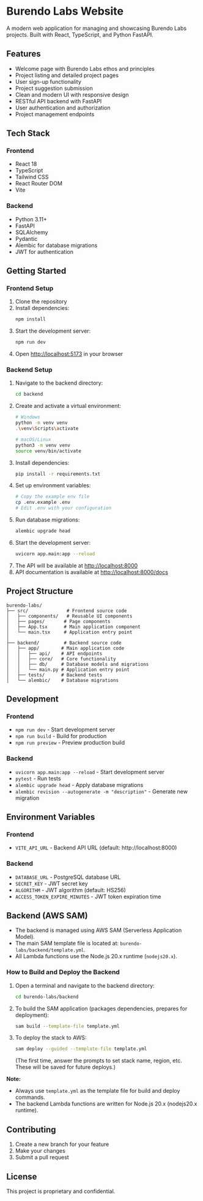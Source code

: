 # Burendo Labs Website

A modern web application for managing and showcasing Burendo Labs projects. Built with React, TypeScript, and Python FastAPI.

## Features

- Welcome page with Burendo Labs ethos and principles
- Project listing and detailed project pages
- User sign-up functionality
- Project suggestion submission
- Clean and modern UI with responsive design
- RESTful API backend with FastAPI
- User authentication and authorization
- Project management endpoints

## Tech Stack

### Frontend
- React 18
- TypeScript
- Tailwind CSS
- React Router DOM
- Vite

### Backend
- Python 3.11+
- FastAPI
- SQLAlchemy
- Pydantic
- Alembic for database migrations
- JWT for authentication

## Getting Started

### Frontend Setup
1. Clone the repository
2. Install dependencies:
   ```bash
   npm install
   ```
3. Start the development server:
   ```bash
   npm run dev
   ```
4. Open [http://localhost:5173](http://localhost:5173) in your browser

### Backend Setup
1. Navigate to the backend directory:
   ```bash
   cd backend
   ```
2. Create and activate a virtual environment:
   ```bash
   # Windows
   python -m venv venv
   .\venv\Scripts\activate

   # macOS/Linux
   python3 -m venv venv
   source venv/bin/activate
   ```
3. Install dependencies:
   ```bash
   pip install -r requirements.txt
   ```
4. Set up environment variables:
   ```bash
   # Copy the example env file
   cp .env.example .env
   # Edit .env with your configuration
   ```
5. Run database migrations:
   ```bash
   alembic upgrade head
   ```
6. Start the development server:
   ```bash
   uvicorn app.main:app --reload
   ```
7. The API will be available at [http://localhost:8000](http://localhost:8000)
8. API documentation is available at [http://localhost:8000/docs](http://localhost:8000/docs)

## Project Structure

```
burendo-labs/
├── src/              # Frontend source code
│   ├── components/   # Reusable UI components
│   ├── pages/       # Page components
│   ├── App.tsx      # Main application component
│   └── main.tsx     # Application entry point
│
├── backend/         # Backend source code
│   ├── app/        # Main application code
│   │   ├── api/    # API endpoints
│   │   ├── core/   # Core functionality
│   │   ├── db/     # Database models and migrations
│   │   └── main.py # Application entry point
│   ├── tests/      # Backend tests
│   └── alembic/    # Database migrations
```

## Development

### Frontend
- `npm run dev` - Start development server
- `npm run build` - Build for production
- `npm run preview` - Preview production build

### Backend
- `uvicorn app.main:app --reload` - Start development server
- `pytest` - Run tests
- `alembic upgrade head` - Apply database migrations
- `alembic revision --autogenerate -m "description"` - Generate new migration

## Environment Variables

### Frontend
- `VITE_API_URL` - Backend API URL (default: http://localhost:8000)

### Backend
- `DATABASE_URL` - PostgreSQL database URL
- `SECRET_KEY` - JWT secret key
- `ALGORITHM` - JWT algorithm (default: HS256)
- `ACCESS_TOKEN_EXPIRE_MINUTES` - JWT token expiration time

## Backend (AWS SAM)

- The backend is managed using AWS SAM (Serverless Application Model).
- The main SAM template file is located at: `burendo-labs/backend/template.yml`.
- All Lambda functions use the Node.js 20.x runtime (`nodejs20.x`).

### How to Build and Deploy the Backend

1. Open a terminal and navigate to the backend directory:
   ```sh
   cd burendo-labs/backend
   ```
2. To build the SAM application (packages dependencies, prepares for deployment):
   ```sh
   sam build --template-file template.yml
   ```
3. To deploy the stack to AWS:
   ```sh
   sam deploy --guided --template-file template.yml
   ```
   (The first time, answer the prompts to set stack name, region, etc. These will be saved for future deploys.)

**Note:**
- Always use `template.yml` as the template file for build and deploy commands.
- The backend Lambda functions are written for Node.js 20.x (nodejs20.x runtime).

## Contributing

1. Create a new branch for your feature
2. Make your changes
3. Submit a pull request

## License

This project is proprietary and confidential.
